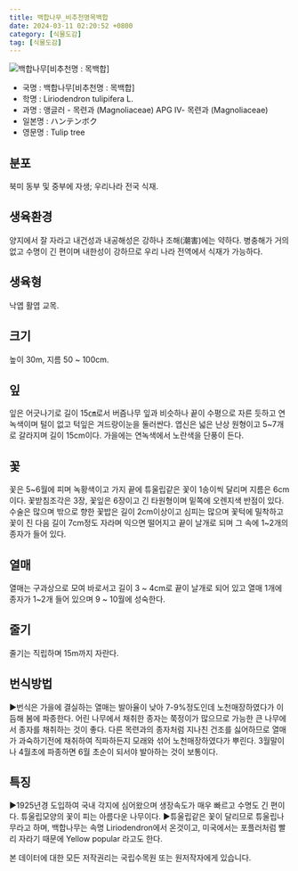 ```yaml
---
title: 백합나무_비추천명목백합
date: 2024-03-11 02:20:52 +0800
category: [식물도감]
tag: [식물도감]
---
```




![백합나무[비추천명 : 목백합]](/fileUpload/plants/basic/Magnoliaceae/Liriodendron/11588/11588_1_th2.jpg)
- 국명 : 백합나무[비추천명 : 목백합]
- 학명 : Liriodendron tulipifera L.
- 과명 : 앵글러 - 목련과 (Magnoliaceae) APG Ⅳ- 목련과 (Magnoliaceae)
- 일본명 : ハンテンボク
- 영문명 : Tulip tree


## 분포
북미 동부 및 중부에 자생; 우리나라 전국 식재.
## 생육환경
양지에서 잘 자라고 내건성과 내공해성은 강하나 조해(潮害)에는 약하다. 병충해가 거의 없고 수명이 긴 편이며 내한성이 강하므로 우리 나라 전역에서 식재가 가능하다.
## 생육형
낙엽 활엽 교목.
## 크기
높이 30m, 지름 50 ~ 100cm.
## 잎
잎은 어긋나기로  길이 15㎝로서 버즘나무 잎과 비슷하나 끝이 수평으로 자른 듯하고 연녹색이며 털이 없고 턱잎은 겨드랑이눈을 둘러싼다. 엽신은 넓은 난상 원형이고 5~7개로 갈라지며 길이 15cm이다. 가을에는 연녹색에서 노란색을 단풍이 든다.
## 꽃
꽃은 5~6월에 피며 녹황색이고 가지 끝에 튜울립같은 꽃이 1송이씩 달리며 지름은 6cm이다. 꽃받침조각은 3장, 꽃잎은 6장이고 긴 타원형이며 밑쪽에 오렌지색 반점이 있다. 수술은 많으며 밖으로 향한 꽃밥은 길이 2cm이상이고 심피는 많으며 꽃턱에 밀착하고 꽃이 진 다음 길이 7cm정도 자라며 익으면 떨어지고 끝이 날개로 되며 그 속에 1~2개의 종자가 들어 있다.
## 열매
열매는 구과상으로 모여 바로서고 길이 3 ~ 4cm로 끝이 날개로 되어 있고 열매 1개에 종자가 1~2개 들어 있으며 9 ~ 10월에 성숙한다. 
## 줄기
줄기는 직립하며 15m까지 자란다.
## 번식방법
▶번식은 가을에 결실하는 열매는 발아율이 낮아 7-9%정도인데 노천매장하였다가 이듬해 봄에 파종한다. 어린 나무에서 채취한 종자는 쭉정이가 많으므로 가능한 큰 나무에서 종자를 채취하는 것이 좋다. 다른 목련과의 종자처럼 지나친 건조를 싫어하므로 열매가 과숙하기전에 채취하여 직파하든지 모래와 섞어 노천매장하였다가 뿌린다. 3월말이나 4월초에 파종하면 6월 초순이 되서야 발아하는 것이 보통이다.
## 특징
▶1925년경 도입하여 국내 각지에 심어왔으며 생장속도가 매우 빠르고 수명도 긴 편이다. 튜울립모양의 꽃이 피는 아름다운 나무이다. ▶튜울립같은 꽃이 달리므로 튜울립나무라고 하며, 백합나무는 속명 Liriodendron에서 온것이고, 미국에서는 포플러처럼 빨리 자라기 때문에 Yellow popular 라고도 한다.






본 데이터에 대한 모든 저작권리는 국립수목원 또는 원저작자에게 있습니다.
